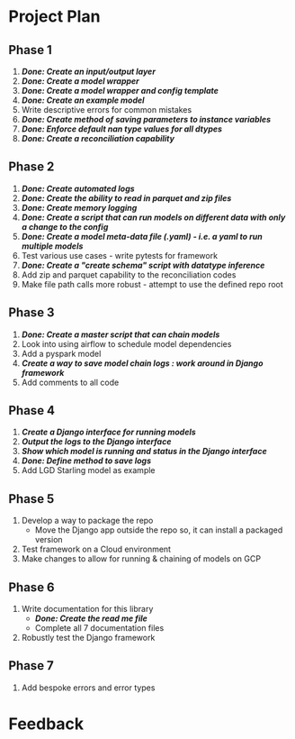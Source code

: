 # Project Plan

## Phase 1
1. **_Done: Create an input/output layer_**
2. **_Done: Create a model wrapper_** 
3. **_Done: Create a model wrapper and config template_**
4. **_Done: Create an example model_**
5. Write descriptive errors for common mistakes 
6. **_Done: Create method of saving parameters to instance variables_**
7. **_Done: Enforce default nan type values for all dtypes_**
8. **_Done: Create a reconciliation capability_**

## Phase 2
1. **_Done: Create automated logs_**
2. **_Done: Create the ability to read in parquet and zip files_**
3. **_Done: Create memory logging_**
4. **_Done: Create a script that can run models on different data with only a change to the config_**
5. **_Done: Create a model meta-data file (.yaml) - i.e. a yaml to run multiple models_**
6. Test various use cases - write pytests for framework
7. **_Done: Create a "create schema" script with datatype inference_**
8. Add zip and parquet capability to the reconciliation codes
9. Make file path calls more robust - attempt to use the defined repo root

## Phase 3
1. **_Done: Create a master script that can chain models_**
2. Look into using airflow to schedule model dependencies
3. Add a pyspark model
4. **_Create a way to save model chain logs : work around in Django framework_**
5. Add comments to all code

## Phase 4 
1. **_Create a Django interface for running models_**
2. **_Output the logs to the Django interface_** 
3. **_Show which model is running and status in the Django interface_**
4. **_Done: Define method to save logs_**
5. Add LGD Starling model as example

## Phase 5
1. Develop a way to package the repo
   * Move the Django app outside the repo so, it can install a packaged version
2. Test framework on a Cloud environment
3. Make changes to allow for running & chaining of models on GCP

## Phase 6
1. Write documentation for this library
   * **_Done: Create the read me file_**
   * Complete all 7 documentation files
2. Robustly test the Django framework

## Phase 7
1. Add bespoke errors and error types

# Feedback

